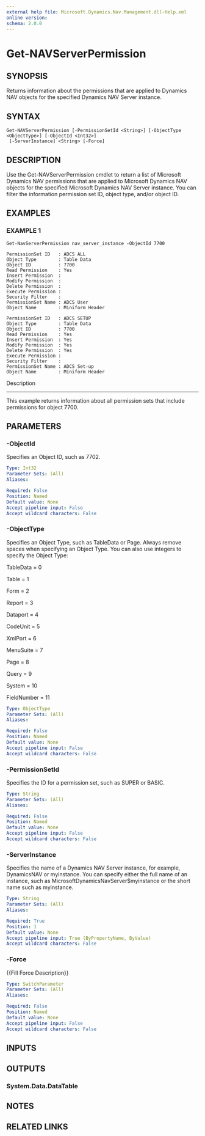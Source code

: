 ```yaml
---
external help file: Microsoft.Dynamics.Nav.Management.dll-Help.xml
online version:
schema: 2.0.0
---
```


# Get-NAVServerPermission

## SYNOPSIS
Returns information about the permissions that are applied to Dynamics NAV objects for the specified Dynamics NAV Server instance.

## SYNTAX

```
Get-NAVServerPermission [-PermissionSetId <String>] [-ObjectType <ObjectType>] [-ObjectId <Int32>]
 [-ServerInstance] <String> [-Force]
```

## DESCRIPTION
Use the Get-NAVServerPermission cmdlet to return a list of Microsoft Dynamics NAV permissions that are applied to Microsoft Dynamics NAV objects for the specified Microsoft Dynamics NAV Server instance.
You can filter the information permission set ID, object type, and/or object ID.

## EXAMPLES

### EXAMPLE 1
```
Get-NavServerPermission nav_server_instance -ObjectId 7700

PermissionSet ID   : ADCS ALL
Object Type        : Table Data
Object ID          : 7700
Read Permission    : Yes
Insert Permission  :
Modify Permission  :
Delete Permission  :
Execute Permission :
Security Filter    :
PermissionSet Name : ADCS User
Object Name        : Miniform Header

PermissionSet ID   : ADCS SETUP
Object Type        : Table Data
Object ID          : 7700
Read Permission    : Yes
Insert Permission  : Yes
Modify Permission  : Yes
Delete Permission  : Yes
Execute Permission :
Security Filter    :
PermissionSet Name : ADCS Set-up
Object Name        : Miniform Header
```

Description

-----------

This example returns information about all permission sets that include permissions for object 7700.

## PARAMETERS

### -ObjectId
Specifies an Object ID, such as 7702.

```yaml
Type: Int32
Parameter Sets: (All)
Aliases:

Required: False
Position: Named
Default value: None
Accept pipeline input: False
Accept wildcard characters: False
```

### -ObjectType
Specifies an Object Type, such as TableData or Page.
Always remove spaces when specifying an Object Type.
You can also use integers to specify the Object Type:

TableData = 0

Table = 1

Form = 2

Report = 3

Dataport = 4

CodeUnit = 5

XmlPort = 6

MenuSuite = 7

Page = 8

Query = 9

System = 10

FieldNumber = 11

```yaml
Type: ObjectType
Parameter Sets: (All)
Aliases:

Required: False
Position: Named
Default value: None
Accept pipeline input: False
Accept wildcard characters: False
```

### -PermissionSetId
Specifies the ID for a permission set, such as SUPER or BASIC.

```yaml
Type: String
Parameter Sets: (All)
Aliases:

Required: False
Position: Named
Default value: None
Accept pipeline input: False
Accept wildcard characters: False
```

### -ServerInstance
Specifies the name of a Dynamics NAV Server instance, for example, DynamicsNAV or myinstance.
You can specify either the full name of an instance, such as MicrosoftDynamicsNavServer$myinstance or the short name such as myinstance.

```yaml
Type: String
Parameter Sets: (All)
Aliases:

Required: True
Position: 1
Default value: None
Accept pipeline input: True (ByPropertyName, ByValue)
Accept wildcard characters: False
```

### -Force
{{Fill Force Description}}

```yaml
Type: SwitchParameter
Parameter Sets: (All)
Aliases:

Required: False
Position: Named
Default value: None
Accept pipeline input: False
Accept wildcard characters: False
```

## INPUTS

## OUTPUTS

### System.Data.DataTable

## NOTES
## RELATED LINKS
